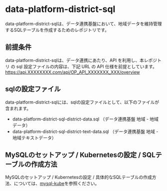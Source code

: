 # data-platform-district-sql
data-platform-district-sqlは、データ連携基盤において、地域データを維持管理するSQLテーブルを作成するためのレポジトリです。  

## 前提条件  
data-platform-district-sqlは、データ連携にあたり、API を利用し、本レポジトリ の sql 設定ファイルの内容は、下記 URL の API 仕様を前提としています。  
https://api.XXXXXXXX.com/api/OP_API_XXXXXXX_XXX/overview  

## sqlの設定ファイル  
data-platform-district-sqlには、sqlの設定ファイルとして、以下のファイルが含まれます。 

* data-platform-district-sql-district-data.sql （データ連携基盤 地域 - 地域データ）
* data-platform-district-sql-district-text-data.sql （データ連携基盤 地域 - 地域テキストデータ）

## MySQLのセットアップ / Kubernetesの設定 / SQLテーブルの作成方法  
MySQLのセットアップ / Kubernetesの設定 / 具体的なSQLテーブルの作成方法、については、[mysql-kube](https://github.com/latonaio/mysql-kube)を参照ください。  
